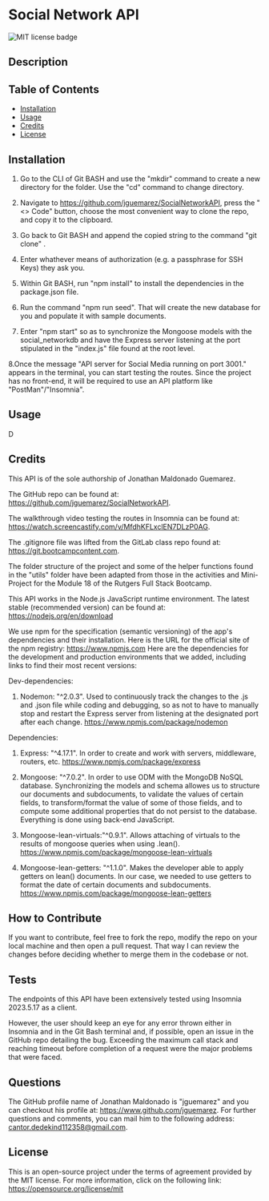 # Social Network API

![MIT license badge](https://img.shields.io/badge/license-MIT-blue)

## Description



## Table of Contents

- [Installation](#installation)
- [Usage](#usage)
- [Credits](#credits)
- [License](#license)

## Installation

1. Go to the CLI of Git BASH and use the "mkdir" command to create a new directory for the folder. Use the "cd" command to change directory.

2. Navigate to <https://github.com/jguemarez/SocialNetworkAPI>, press the "<> Code" button, choose the most convenient way to clone the repo, and copy it to the clipboard.

3. Go back to Git BASH and append the copied string to the command "git clone" .

4. Enter whathever means of authorization (e.g. a passphrase for SSH Keys) they ask you.

5. Within Git BASH, run "npm install" to install the dependencies in the package.json file.

6. Run the command "npm run seed". That will create the new database for you and populate it with sample documents.

7. Enter "npm start" so as to synchronize the Mongoose models with the social_networkdb and have the Express server listening at the port stipulated in the "index.js" file found at the root level.

8.Once the message "API server for Social Media running on port 3001." appears in the terminal, you can start testing the routes. Since the project has no front-end, it will be required to use an API platform like "PostMan"/"Insomnia".

## Usage

D

## Credits

This API is of the sole authorship of Jonathan Maldonado Guemarez.

The GitHub repo can be found at: <https://github.com/jguemarez/SocialNetworkAPI>.

The walkthrough video testing the routes in Insomnia can be found at: <https://watch.screencastify.com/v/MfdhKFLxclEN7DLzP0AG>.

The .gitignore file was lifted from the GitLab class repo found at: <https://git.bootcampcontent.com>.

The folder structure of the project and some of the helper functions found in the "utils" folder have been adapted from those in the activities and Mini-Project for the Module 18 of the Rutgers Full Stack Bootcamp.

This API works in the Node.js JavaScript runtime environment. The latest stable (recommended version) can be found at: <https://nodejs.org/en/download>

We use npm for the specification (semantic versioning) of the app's dependencies and their installation. Here is the URL for the official site of the npm registry: <https://www.npmjs.com>
Here are the dependencies for the development and production environments that we added, including links to find their most recent versions:

Dev-dependencies:

1. Nodemon: "^2.0.3". Used to continuously track the changes to the .js and .json file while coding and debugging, so as not to have to manually stop and restart the Express server from listening at the designated port after each change.
<https://www.npmjs.com/package/nodemon>

Dependencies:

1. Express: "^4.17.1". In order to create and work with servers, middleware, routers, etc.
<https://www.npmjs.com/package/express>

2. Mongoose: "^7.0.2". In order to use ODM with the MongoDB NoSQL database. Synchronizing the models and schema allowes us to structure our documents and subdocuments, to validate the values of certain fields, to transform/format the value of some of those fields, and to compute some additional properties that do not persist to the database. Everything is done using back-end JavaScript.

3. Mongoose-lean-virtuals:"^0.9.1". Allows attaching of virtuals to the results of mongoose queries when using .lean().
<https://www.npmjs.com/package/mongoose-lean-virtuals>

4. Mongoose-lean-getters: "^1.1.0". Makes the developer able to apply getters on lean() documents. In our case, we needed to use getters to format the date of certain documents and subdocuments.
<https://www.npmjs.com/package/mongoose-lean-getters>

## How to Contribute

If you want to contribute, feel free to fork the repo, modify the repo on your local machine and then open a pull request. That way I can review the changes before deciding whether to merge them in the codebase or not.

## Tests

The endpoints of this API have been extensively tested using Insomnia 2023.5.17 as a client.

However, the user should keep an eye for any error thrown either in Insomnia and in the Git Bash terminal and, if possible, open an issue in the GitHub repo detailing the bug. Exceeding the maximum call stack and reaching timeout before completion of a request were the major problems that were faced.

## Questions

The GitHub profile name of Jonathan Maldonado is "jguemarez" and you can checkout his profile at: <https://www.github.com/jguemarez>.
For further questions and comments, you can mail him to the following address: <cantor.dedekind112358@gmail.com>.

## License

This is an open-source project under the terms of agreement provided by the MIT license.
For more information, click on the following link: <https://opensource.org/license/mit>
